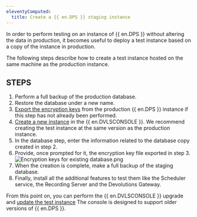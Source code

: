 ```yaml
---
eleventyComputed:
  title: Create a {{ en.DPS }} staging instance
---
```

In order to perform testing on an instance of {{ en.DPS }} without altering the data in production, it becomes useful to deploy a test instance based on a copy of the instance in production.

The following steps describe how to create a test instance hosted on the same machine as the production instance.

## STEPS

1. Perform a full backup of the production database.
1. Restore the database under a new name.
1. [Export the encryption keys](/kb/devolutions-server/how-to-articles/manage-encryption-keys/) from the production {{ en.DPS }} instance if this step has not already been performed.
1. [Create a new instance](https://helpserver.devolutions.net/install_createrdmsinstance.html) in the {{ en.DVLSCONSOLE }}. We recommend creating the test instance at the same version as the production instance.
1. In the database step, enter the information related to the database copy created in step 2.
1. Provide, once prompted for it, the encryption key file exported in step 3.  
![Encryption keys for existing database.png](/img/en/kb/kb8113.png)
1. When the creation is complete, make a full backup of the staging database.
1. Finally, install all the additional features to test them like the Scheduler service, the Recording Server and the Devolutions Gateway.  

From this point on, you can perform the {{ en.DVLSCONSOLE }} upgrade and [update the test instance](https://helpserver.devolutions.net/upgrade_rdms.html) The console is designed to support older versions of {{ en.DPS }}.
